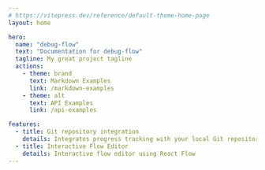 ```yaml
---
# https://vitepress.dev/reference/default-theme-home-page
layout: home

hero:
  name: "debug-flow"
  text: "Documentation for debug-flow"
  tagline: My great project tagline
  actions:
    - theme: brand
      text: Markdown Examples
      link: /markdown-examples
    - theme: alt
      text: API Examples
      link: /api-examples

features:
  - title: Git repository integration
    details: Integrates progress tracking with your local Git repository
  - title: Interactive Flow Editor
    details: Interactive flow editor using React Flow
---
```

